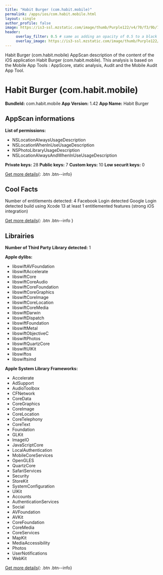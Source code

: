 ```yaml
---
title: "Habit Burger (com.habit.mobile)"
permalink: /apps/ios/com.habit.mobile.html
layout: single
author_profile: false
image: https://is3-ssl.mzstatic.com/image/thumb/Purple122/v4/70/f3/9b/70f39b4b-1ef0-80bc-3b30-b0d2065de671/AppIcon-0-0-1x_U007emarketing-0-0-0-5-0-0-sRGB-0-0-0-GLES2_U002c0-512MB-85-220-0-0.png/512x512bb.jpg
header: 
     overlay_filter: 0.5 # same as adding an opacity of 0.5 to a black background
     overlay_image: https://is3-ssl.mzstatic.com/image/thumb/Purple122/v4/70/f3/9b/70f39b4b-1ef0-80bc-3b30-b0d2065de671/AppIcon-0-0-1x_U007emarketing-0-0-0-5-0-0-sRGB-0-0-0-GLES2_U002c0-512MB-85-220-0-0.png/512x512bb.jpg
---
```

Habit Burger (com.habit.mobile) AppScan description of the content of the iOS application Habit Burger (com.habit.mobile). This analysis is based on the Mobile App Tools : AppScore, static analysis, Audit and the Mobile Audit App Tool.

# Habit Burger (com.habit.mobile)

**BundleId:** com.habit.mobile
**App Version:** 1.42
**App Name:** Habit Burger


## AppScan informations 

**List of permissions:** 
- NSLocationAlwaysUsageDescription
- NSLocationWhenInUseUsageDescription
- NSPhotoLibraryUsageDescription
- NSLocationAlwaysAndWhenInUseUsageDescription
  
  
**Private keys:** 28
**Public keys:** 7
**Custom keys:** 10
**Low securit keys:** 0
  
[Get more details](/pricing.html){: .btn .btn--info}

## Cool Facts

Number of entitlements detected: 4
Facebook Login detected
Google Login detected
build using Xcode 13
at least 1 entitlemented features (strong iOS integration)
  
[Get more details](/pricing.html){: .btn .btn--info }

## Librairies 
**Number of Third Party Library detected:** 1


**Apple dylibs:**
- libswiftAVFoundation
- libswiftAccelerate
- libswiftCore
- libswiftCoreAudio
- libswiftCoreFoundation
- libswiftCoreGraphics
- libswiftCoreImage
- libswiftCoreLocation
- libswiftCoreMedia
- libswiftDarwin
- libswiftDispatch
- libswiftFoundation
- libswiftMetal
- libswiftObjectiveC
- libswiftPhotos
- libswiftQuartzCore
- libswiftUIKit
- libswiftos
- libswiftsimd


**Apple System Library Frameworks:**
- Accelerate
- AdSupport
- AudioToolbox
- CFNetwork
- CoreData
- CoreGraphics
- CoreImage
- CoreLocation
- CoreTelephony
- CoreText
- Foundation
- GLKit
- ImageIO
- JavaScriptCore
- LocalAuthentication
- MobileCoreServices
- OpenGLES
- QuartzCore
- SafariServices
- Security
- StoreKit
- SystemConfiguration
- UIKit
- Accounts
- AuthenticationServices
- Social
- AVFoundation
- AVKit
- CoreFoundation
- CoreMedia
- CoreServices
- MapKit
- MediaAccessibility
- Photos
- UserNotifications
- WebKit


  
[Get more details](/pricing.html){: .btn .btn--info}

